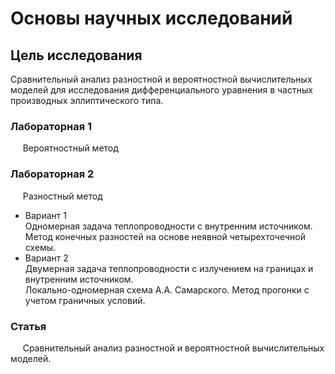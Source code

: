# Основы научных исследований

## Цель исследования  
Сравнительный анализ разностной и вероятностной вычислительных моделей для исследования дифференциального уравнения в частных производных эллиптического типа.

### Лабораторная 1  
&nbsp;&nbsp;&nbsp;&nbsp;&nbsp;Вероятностный метод

### Лабораторная 2  
&nbsp;&nbsp;&nbsp;&nbsp;&nbsp;Разностный метод
* Вариант 1  
Одномерная задача теплопроводности с внутренним источником.  
Метод конечных разностей на основе неявной четырехточечной схемы.  
* Вариант 2  
Двумерная задача теплопроводности с излучением на границах и внутренним источником.  
Локально-одномерная схема А.А. Самарского. Метод прогонки с учетом граничных условий.

### Статья  
&nbsp;&nbsp;&nbsp;&nbsp;&nbsp;Сравнительный анализ разностной и вероятностной вычислительных моделей.
